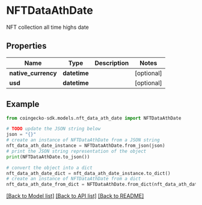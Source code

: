 # NFTDataAthDate

NFT collection all time highs date

## Properties

Name | Type | Description | Notes
------------ | ------------- | ------------- | -------------
**native_currency** | **datetime** |  | [optional] 
**usd** | **datetime** |  | [optional] 

## Example

```python
from coingecko-sdk.models.nft_data_ath_date import NFTDataAthDate

# TODO update the JSON string below
json = "{}"
# create an instance of NFTDataAthDate from a JSON string
nft_data_ath_date_instance = NFTDataAthDate.from_json(json)
# print the JSON string representation of the object
print(NFTDataAthDate.to_json())

# convert the object into a dict
nft_data_ath_date_dict = nft_data_ath_date_instance.to_dict()
# create an instance of NFTDataAthDate from a dict
nft_data_ath_date_from_dict = NFTDataAthDate.from_dict(nft_data_ath_date_dict)
```
[[Back to Model list]](../README.md#documentation-for-models) [[Back to API list]](../README.md#documentation-for-api-endpoints) [[Back to README]](../README.md)


